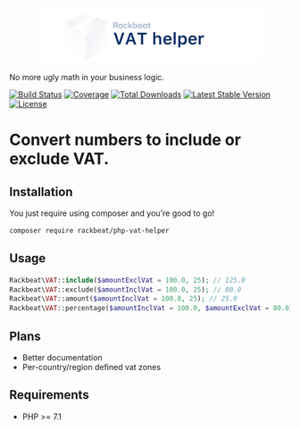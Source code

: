 <p align="center"> 
<img src="logo.png" height="100" width="400" />

No more ugly math in your business logic.

<a href="https://travis-ci.org/Rackbeat/php-vat-helper"><img src="https://img.shields.io/travis/Rackbeat/php-vat-helper.svg?style=flat-square" alt="Build Status"></a>
<a href="https://coveralls.io/github/Rackbeat/php-vat-helper"><img src="https://img.shields.io/coveralls/Rackbeat/php-vat-helper.svg?style=flat-square" alt="Coverage"></a>
<a href="https://packagist.org/packages/rackbeat/php-vat-helper"><img src="https://img.shields.io/packagist/dt/rackbeat/php-vat-helper.svg?style=flat-square" alt="Total Downloads"></a>
<a href="https://packagist.org/packages/rackbeat/php-vat-helper"><img src="https://img.shields.io/packagist/v/rackbeat/php-vat-helper.svg?style=flat-square" alt="Latest Stable Version"></a>
<a href="https://packagist.org/packages/rackbeat/php-vat-helper"><img src="https://img.shields.io/packagist/l/rackbeat/php-vat-helper.svg?style=flat-square" alt="License"></a>
</p>

# Convert numbers to include or exclude VAT.

## Installation

You just require using composer and you're good to go!

```bash
composer require rackbeat/php-vat-helper
```

## Usage

```php
Rackbeat\VAT::include($amountExclVat = 100.0, 25); // 125.0
Rackbeat\VAT::exclude($amountInclVat = 100.0, 25); // 80.0
Rackbeat\VAT::amount($amountInclVat = 100.0, 25); // 25.0
Rackbeat\VAT::percentage($amountInclVat = 100.0, $amountExclVat = 80.0); // 0.25
```

## Plans

* Better documentation
* Per-country/region defined vat zones

## Requirements
* PHP >= 7.1
